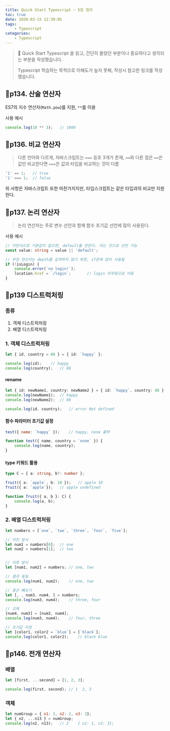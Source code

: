 ```yaml
---
title: Quick Start Typescript ~ 5장 정리
toc: true
date: 2020-03-15 12:39:05
tags: 
    - Typescript
categories: 
    - Typescript
---
```





> 📖 Quick Start Typescript 을 읽고, 간단히 몰랐던 부분이나 중요하다고 생각되는 부분을 작성했습니다.
>
> Typescript 학습하는 목적으로 이해도가 높지 못해, 작성시 참고한 링크를 작성했습니다.



##  📝p134. 산술 연산자

ES7의 지수 연산자(`Math.pow`)를 지원, `**`를 이용

사용 예시

```typescript
console.log(10 ** 3);	// 1000
```



## 📝p136. 비교 연산자

> 다른 언어와 다르게, 자바스크립트는 `===` 등호 3개가 존재, `==`와 다른 점은 `==`은 값만 비교한다면 `===`은 값과 타입을 비교하는 것이 다름

```typescript
'1' == 1;	// true
'1' === 1;	// false
```

위 사항은 자바스크립트 또한 마찬가지지만, 타입스크립트는 같은 타입과의 비교만 지원한다.



## 📝p137. 논리 연산자

> 논리 연산자는 주로 변수 선언과 함께 함수 초기값 선언에 많이 사용된다.

사용 예시

```typescript
// 이런식으로 기본값이 없으면, default를 만든다. 라는 것으로 선언 가능
const value: string = value || 'default';

// 부정 연산자는 depth를 깊게하지 않기 위한, if문에 많이 사용됨
if (!isLogin) {
	console.error(`no login!`);
    location.href = `/login`;		// login 라우팅으로 이동
}
```



## 📝p139 디스트럭처링

### 종류

1. 객체 디스트럭처링
2. 배열 디스트럭처링



### 1. 객체 디스트럭처링

```typescript
let { id, country = 88 } = { id: `happy` };

console.log(id);	// happy
console.log(country);	// 88
```

#### rename

```typescript
let { id: newName1, country: newName2 } = { id: `happy`, country: 88 };
console.log(newName1);	// happy
console.log(newName2);	// 88

console.log(id, country);	// error Not defined
```



#### 함수 파라미터 초기값 설정

```js
test({ name: `happy` });	// happy, none 출력

function test({ name, country = `none` }) {
    console.log(name, country);
}
```



#### type 키워드 활용

```typescript
type C = { a: string, b?: number };

fruit({ a: `apple`, b: 10 });	// apple 10
fruit({ a: `apple`});	// apple undefined

function fruit({ a, b }: C) {
    console.log(a, b);
}
```



### 2. 배열 디스트럭처링

```js
let numbers = [`one`, `two`, `three`, `four`, `five`];

// 이전 방식
let num1 = numbers[0];	// one
let num2 = numbers[1];	// two


// 이후 방식
let [num1, num2] = numbers;	// one, two

// 결과 동일
console.log(num1, num2);	// one, two

// 중간 빼오기
let [, , num3, num4, ] = numbers;
console.log(num3, num4);	// three, four

// 교체
[num4, num3] = [num3, num4];
console.log(num3, num4);	// four, three

// 초기값 지정
let [color1, color2 = `blue`] = [`black`];
console.log(color1, color2);	// black blue
```



## 📝p146. 전개 연산자

### 배열

```js
let [first, ...second] = [1, 2, 3];

console.log(first, second);	// 1  2, 3
```



### 객체

```js
let numGroup = { n1: 1, n2: 2, n3: 3};
let { n2, ...n13 } = numGroup;
console.log(n2, n13);	// 2    { n1: 1, n3: 3};
```

